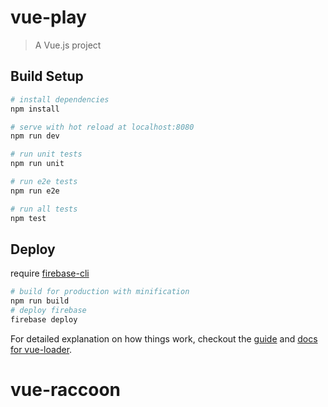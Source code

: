 # vue-play

> A Vue.js project

## Build Setup

``` bash
# install dependencies
npm install

# serve with hot reload at localhost:8080
npm run dev

# run unit tests
npm run unit

# run e2e tests
npm run e2e

# run all tests
npm test
```

## Deploy
require [firebase-cli](https://github.com/firebase/firebase-tools)

``` bash
# build for production with minification
npm run build
# deploy firebase
firebase deploy
```

For detailed explanation on how things work, checkout the [guide](http://vuejs-templates.github.io/webpack/) and [docs for vue-loader](http://vuejs.github.io/vue-loader).
# vue-raccoon
